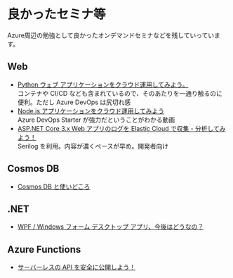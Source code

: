 # 良かったセミナ等

Azure周辺の勉強として良かったオンデマンドセミナなどを残していっています。

## Web

* [Python ウェブ アプリケーションをクラウド運用してみよう。](https://info.microsoft.com/JA-AzureApp-WBNR-FY20-06Jun-16-AzureAppInnovationMeetAzureforDevelopers-SRDEM21657_LP02OnDemandRegistration-ForminBody.html)  
コンテナや CI/CD なども含まれているので、そのあたりを一通り触るのに便利。ただし Azure DevOps は尻切れ感
* [Node.js アプリケーションをクラウド運用してみよう](https://info.microsoft.com/JA-AzureApp-WBNR-FY20-05May-21-AzureAppInnovationMeetAzureforDevelopers-SRDEM21650_LP02OnDemandRegistration-ForminBody.html)  
Azure DevOps Starter が強力だということがわかる動画
* [ASP.NET Core 3.x Web アプリのログを Elastic Cloud で収集・分析してみよう！](https://info.microsoft.com/JA-AzureApp-WBNR-FY21-10Oct-19-AzureAppInnovation-SRDEM47219_LP02OnDemandRegistration-ForminBody.html)  
Serilog を利用。内容が濃くペースが早め。開発者向け

## Cosmos DB

* [Cosmos DB と使いどころ](https://info.microsoft.com/JA-DevComm-WBNR-FY21-07Jul-31-CosmosDB-SRDEM32805_LP02OnDemandRegistration-ForminBody.html)

## .NET

* [WPF / Windows フォーム デスクトップ アプリ、今後はどうなの？](https://info.microsoft.com/JA-AzureApp-WBNR-FY20-04Apr-16-AzureAppInnovationMeetAzureforDevelopers-SRDEM18950_LP02OnDemandRegistration-ForminBody.html)

## Azure Functions

* [サーバーレスの API を安全に公開しよう！](https://info.microsoft.com/JA-AzureApp-WBNR-FY20-04Apr-29-AzureAppInnovationMeetAzureforDevelopers-SRDEM19303_LP02OnDemandRegistration-ForminBody.html)
